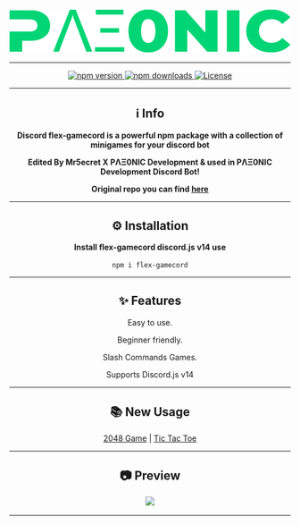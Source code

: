 <div align="center">
  <img src="https://github.com/Paeonic-Development/.github/blob/main/images/Paeonic.png" alt="PΛΞ0NIC Development Banner">
</div>

---
<div align="center">
  <a href="https://www.npmjs.com/package/flex-gamecord" target="_blank">
    <img alt="npm version" src="https://img.shields.io/npm/v/flex-gamecord?style=for-the-badge&logo=npm&labelColor=gray&color=%2300d575">
  </a>
  <a href="https://www.npmjs.com/package/flex-gamecord" target="_blank">
    <img alt="npm downloads" src="https://img.shields.io/npm/dt/flex-gamecord?style=for-the-badge&logo=npm&labelColor=gray&color=%2300d575">
  </a>
  <a href="https://opensource.org/licenses/MIT" target="_blank">
    <img alt="License" src="https://img.shields.io/npm/l/flex-gamecord?style=for-the-badge&labelColor=gray&color=%2300d575">
  </a>
</div>

---
<div align="center">
  <h2>ℹ️ Info</h2>
  <p><b>Discord flex-gamecord is a powerful npm package with a collection of minigames for your discord bot</b></p>
  <p><b>Edited By Mr5ecret X PΛΞ0NIC Development & used in PΛΞ0NIC Development Discord Bot!</b><p>
  <p><b>Original repo you can find <a href="https://github.com/aniket091/Gamecord">here</a></b><p>
</div>

---
<div align="center">
  <h2>⚙️ Installation</h2>
  <p><b>Install flex-gamecord discord.js v14 use</b></p>
  <p><code>npm i flex-gamecord</code></p>
</div>

---
<div align="center">
  <h2>✨ Features</h2>
  <p>Easy to use.</p>
  <p>Beginner friendly.</p>
  <p>Slash Commands Games.</p>
  <p>Supports Discord.js v14</p>
</div>

---
<div align="center">
  <h2>📚 New Usage</h2>
  <a href="https://github.com/Paeonic-Development/Flex-Gamecord/wiki/2048-Game">2048 Game</a>
  <a>|</a>
  <a href="https://github.com/Paeonic-Development/Flex-Gamecord/wiki/Tic-Tac-Toe">Tic Tac Toe</a>
</div>

---
<div align="center">
  <h2>📷 Preview</h2>
  <img src="https://cdn.discordapp.com/attachments/818900078077018162/1042159356780757072/Preview.png">
</div>

---

